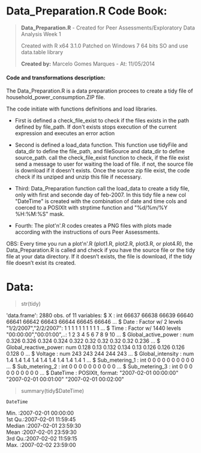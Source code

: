 Data_Preparation.R Code Book:
=============================

> <b>Data_Preparation.R</b> - Created for Peer Assessments/Exploratory Data Analysis Week 1<p>
> Created with R x64 3.1.0 Patched on Windows 7 64 bits SO and use data.table library<p>
> <b>Created by:</b> Marcelo Gomes Marques - At: 11/05/2014<p>
 
#### Code and transformations description:

The Data_Preparation.R is a data preparation procees to create a tidy file of household_power_consumption.ZIP file.

The code initiate with functions definitions and load libraries. 

* First is defined a check_file_exist to check if the files exists in the path defined by file_path. If don't exists stops execution of the current expression and executes an error action

* Second is defined a load_data function. This function use tidyFile and data_dir to define the file_path, and fileSource and data_dir to define source_path.
  call the check_file_exist function to check, if the file exist send a message to user for waiting the load of file. 
  if not, the source file is download if it doesn't exists. Once the source zip file exist, the code check if its unziped and unzip this file if necessary.

* Third: Data_Preparation function call the load_data to create a tidy file, only with first and seconde day of feb-2007. In this tidy file a new col "DateTime" is created with the combination of date and time cols and coerced to a POSIXlt with strptime function and "%d/%m/%Y %H:%M:%S" mask.

* Fourth: The plot'n'.R codes creates a PNG files with plots made according with the instructions of ours Peer Assessments.

OBS: Every time you run a plot'n'.R (plot1.R, plot2.R, plot3.R, or plot4.R), the Data_Preparation.R is called and check if you have the source file or the tidy file at your data directory. If it doesn’t exists, the file is download, if the tidy file doesn’t exist its created.


Data:
=====

> str(tidy)

'data.frame':	2880 obs. of  11 variables: 
 $ X                    : int  66637 66638 66639 66640 66641 66642 66643 66644 66645 66646 ...
 $ Date                 : Factor w/ 2 levels "1/2/2007","2/2/2007": 1 1 1 1 1 1 1 1 1 1 ...
 $ Time                 : Factor w/ 1440 levels "00:00:00","00:01:00",..: 1 2 3 4 5 6 7 8 9 10 ...
 $ Global_active_power  : num  0.326 0.326 0.324 0.324 0.322 0.32 0.32 0.32 0.32 0.236 ...
 $ Global_reactive_power: num  0.128 0.13 0.132 0.134 0.13 0.126 0.126 0.126 0.128 0 ...
 $ Voltage              : num  243 243 244 244 243 ...
 $ Global_intensity     : num  1.4 1.4 1.4 1.4 1.4 1.4 1.4 1.4 1.4 1 ...
 $ Sub_metering_1       : int  0 0 0 0 0 0 0 0 0 0 ...
 $ Sub_metering_2       : int  0 0 0 0 0 0 0 0 0 0 ...
 $ Sub_metering_3       : int  0 0 0 0 0 0 0 0 0 0 ...
 $ DateTime             : POSIXlt, format: "2007-02-01 00:00:00" "2007-02-01 00:01:00" "2007-02-01 00:02:00" 

> summary(tidy$DateTime)
 
    DateTime                  
 Min.   :2007-02-01 00:00:00  
 1st Qu.:2007-02-01 11:59:45  
 Median :2007-02-01 23:59:30  
 Mean   :2007-02-01 23:59:30  
 3rd Qu.:2007-02-02 11:59:15  
 Max.   :2007-02-02 23:59:00  
 
